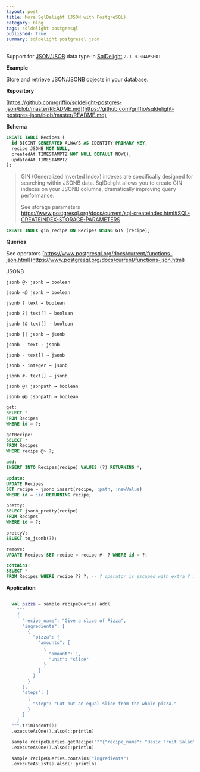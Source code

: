 ```yaml
---
layout: post
title: More SqlDelight (JSON with PostgreSQL)
category: blog
tags: sqldelight postgresql 
published: true
summary: sqldelight postgresql json
---
```


Support for [JSON/JSOB](https://www.postgresql.org/docs/current/datatype-json.html) data type in [SqlDelight](https://cashapp.github.io/sqldelight/2.0.2/) `2.1.0-SNAPSHOT`

**Example**

Store and retrieve JSON/JSONB objects in your database.

**Repository**

[https://github.com/griffio/sqldelight-postgres-json/blob/master/README.md](https://github.com/griffio/sqldelight-postgres-json/blob/master/README.md)

**Schema**

```sql
CREATE TABLE Recipes (
  id BIGINT GENERATED ALWAYS AS IDENTITY PRIMARY KEY,
  recipe JSONB NOT NULL,
  createdAt TIMESTAMPTZ NOT NULL DEFAULT NOW(),
  updatedAt TIMESTAMPTZ
);
```

>GIN (Generalized Inverted Index) indexes are specifically designed for searching within JSONB data. SqlDelight allows you to create GIN indexes on your JSONB columns, dramatically improving query performance.
>
>See storage parameters [https://www.postgresql.org/docs/current/sql-createindex.html#SQL-CREATEINDEX-STORAGE-PARAMETERS
](https://www.postgresql.org/docs/current/sql-createindex.html#SQL-CREATEINDEX-STORAGE-PARAMETERS)

```sql
CREATE INDEX gin_recipe ON Recipes USING GIN (recipe);
```

**Queries**

See operators [https://www.postgresql.org/docs/current/functions-json.html](https://www.postgresql.org/docs/current/functions-json.html)

JSONB

```
jsonb @> jsonb → boolean

jsonb <@ jsonb → boolean

jsonb ? text → boolean

jsonb ?| text[] → boolean

jsonb ?& text[] → boolean

jsonb || jsonb → jsonb

jsonb - text → jsonb

jsonb - text[] → jsonb

jsonb - integer → jsonb

jsonb #- text[] → jsonb

jsonb @? jsonpath → boolean

jsonb @@ jsonpath → boolean
```

```sql
get:
SELECT *
FROM Recipes
WHERE id = ?;

getRecipe:
SELECT *
FROM Recipes
WHERE recipe @> ?;

add:
INSERT INTO Recipes(recipe) VALUES (?) RETURNING *;

update:
UPDATE Recipes
SET recipe = jsonb_insert(recipe, :path, :newValue)
WHERE id = :id RETURNING recipe;

pretty:
SELECT jsonb_pretty(recipe)
FROM Recipes
WHERE id = ?;

prettyV:
SELECT to_jsonb(?);

remove:
UPDATE Recipes SET recipe = recipe #- ? WHERE id = ?;

contains:
SELECT *
FROM Recipes WHERE recipe ?? ?; -- ? operator is escaped with extra ? in jdbc
```

**Application**

```kotlin

  val pizza = sample.recipeQueries.add(
    """
    {
      "recipe_name": "Give a slice of Pizza",
      "ingredients": [
        {
          "pizza": {
            "amounts": [
              {
                "amount": 1,
                "unit": "slice"
              }
            ]
          }
        }
      ],
      "steps": [
        {
          "step": "Cut out an equal slice from the whole pizza."
        }
      ]
    }
  """.trimIndent())
  .executeAsOne().also(::println)

  sample.recipeQueries.getRecipe("""{"recipe_name": "Basic Fruit Salad"}""")
  .executeAsOne().also(::println)

  sample.recipeQueries.contains("ingredients")
  .executeAsList().also(::println)

```
